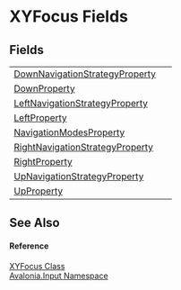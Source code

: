 # XYFocus Fields




## Fields
<table>
<tr>
<td><a href="F_Avalonia_Input_XYFocus_DownNavigationStrategyProperty">DownNavigationStrategyProperty</a></td>
<td> </td>
</tr>
<tr>
<td><a href="F_Avalonia_Input_XYFocus_DownProperty">DownProperty</a></td>
<td> </td>
</tr>
<tr>
<td><a href="F_Avalonia_Input_XYFocus_LeftNavigationStrategyProperty">LeftNavigationStrategyProperty</a></td>
<td> </td>
</tr>
<tr>
<td><a href="F_Avalonia_Input_XYFocus_LeftProperty">LeftProperty</a></td>
<td> </td>
</tr>
<tr>
<td><a href="F_Avalonia_Input_XYFocus_NavigationModesProperty">NavigationModesProperty</a></td>
<td> </td>
</tr>
<tr>
<td><a href="F_Avalonia_Input_XYFocus_RightNavigationStrategyProperty">RightNavigationStrategyProperty</a></td>
<td> </td>
</tr>
<tr>
<td><a href="F_Avalonia_Input_XYFocus_RightProperty">RightProperty</a></td>
<td> </td>
</tr>
<tr>
<td><a href="F_Avalonia_Input_XYFocus_UpNavigationStrategyProperty">UpNavigationStrategyProperty</a></td>
<td> </td>
</tr>
<tr>
<td><a href="F_Avalonia_Input_XYFocus_UpProperty">UpProperty</a></td>
<td> </td>
</tr>
</table>

## See Also


#### Reference
<a href="T_Avalonia_Input_XYFocus">XYFocus Class</a>  
<a href="N_Avalonia_Input">Avalonia.Input Namespace</a>  
